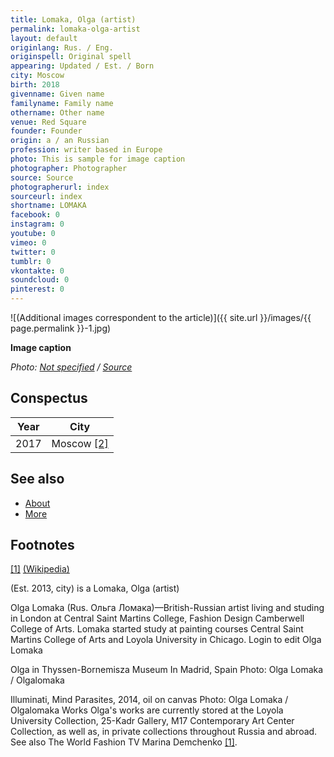 ```yaml
---
title: Lomaka, Olga (artist)
permalink: lomaka-olga-artist
layout: default
originlang: Rus. / Eng.
originspell: Original spell
appearing: Updated / Est. / Born
city: Moscow
birth: 2018
givenname: Given name
familyname: Family name
othername: Other name
venue: Red Square
founder: Founder
origin: a / an Russian
profession: writer based in Europe
photo: This is sample for image caption
photographer: Photographer
source: Source
photographerurl: index
sourceurl: index
shortname: LOMAKA
facebook: 0
instagram: 0
youtube: 0
vimeo: 0
twitter: 0
tumblr: 0
vkontakte: 0
soundcloud: 0
pinterest: 0
---
```


![(Additional images correspondent to the article)]({{ site.url }}/images/{{ page.permalink }}-1.jpg)

**Image caption**

*Photo: [Not specified](index) / [Source](index)*

## Сonspectus

|Year|City|
|-|-|
|2017|Moscow <span id="a2">[\[2\]](#f2)</span>|

## See also

+ [About](index)
+ [More](index)

## Footnotes

[[1]](#a1) <span id="f1"></span> [(Wikipedia)](index)

(Est. 2013, city) is a Lomaka, Olga (artist)

Olga Lomaka (Rus. Ольга Ломака)—British-Russian artist living and studing in London at Central Saint Martins College, Fashion Design Camberwell College of Arts. Lomaka started study at painting courses Central Saint Martins College of Arts and Loyola University in Chicago. Login to edit Olga Lomaka

Olga in Thyssen-Bornemisza Museum In Madrid, Spain
Photo: Olga Lomaka / Olgalomaka

Illuminati, Mind Parasites, 2014, oil on canvas
Photo: Olga Lomaka / Olgalomaka
Works
Olga's works are currently stored at the Loyola University Collection, 25-Kadr Gallery, M17 Contemporary Art Center Collection, as well as, in private collections throughout Russia and abroad.
See also
The World Fashion TV
Marina Demchenko <span id="a1">[\[1\]](#f1)</span>.
